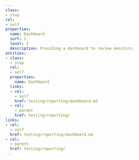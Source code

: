 ```yaml
---
class:
- stop
rel:
- self
properties:
  name: Dashboard
  sort: 1
  level: 2
  description: Providing a dashboard to review monitors.
entities:
- class:
  - stop
  rel:
  - self
  properties:
    name: Dashboard
  links:
  - rel:
    - self
    href: testing/reporting/dashboard.md
  - rel:
    - parent
    href: testing/reporting/
links:
- rel:
  - self
  href: testing/reporting/dashboard.md
- rel:
  - parent
  href: testing/reporting/
...
```

